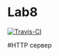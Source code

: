 # Lab8
[![Travis-CI][travis-badge]][travis-builds]

[travis-badge]: https://travis-ci.org/chumaknadya/Lab8.svg?branch=master
[travis-builds]: https://travis-ci.org/chumaknadya/Lab8/builds
#HTTP сервер

